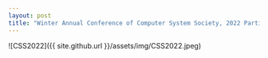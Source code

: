 ```yaml
---
layout: post
title: "Winter Annual Conference of Computer System Society, 2022 Participation"
---
```

![CSS2022]({{ site.github.url }}/assets/img/CSS2022.jpeg)
